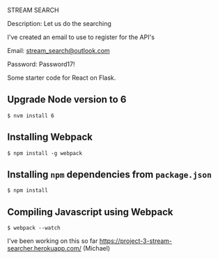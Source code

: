 STREAM SEARCH

Description:
Let us do the searching


I've created an email to use to register for the API's

Email:
stream_search@outlook.com

Password:
Password17!

Some starter code for React on Flask.

## Upgrade Node version to 6

```$ nvm install 6```

## Installing Webpack

```$ npm install -g webpack```

## Installing `npm` dependencies from `package.json`

```$ npm install```

## Compiling Javascript using Webpack

```$ webpack --watch```

I've been working on this so far https://project-3-stream-searcher.herokuapp.com/ (Michael)
